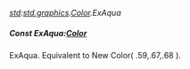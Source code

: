 _[std](../../modules/std/std-module.md):[std.graphics](../../modules/std/std-graphics.md).[Color](../../modules/std/std-graphics-color.md).ExAqua_
##### Const ExAqua:[Color](../../modules/std/std-graphics-color.md)
ExAqua. Equivalent to New Color( .59,.67,.68 ).
